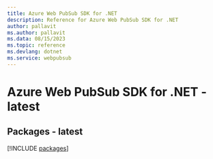 ```yaml
---
title: Azure Web PubSub SDK for .NET
description: Reference for Azure Web PubSub SDK for .NET
author: pallavit
ms.author: pallavit
ms.data: 08/15/2023
ms.topic: reference
ms.devlang: dotnet
ms.service: webpubsub
---
```

# Azure Web PubSub SDK for .NET - latest
## Packages - latest
[!INCLUDE [packages](web-pubsub-index.md)]